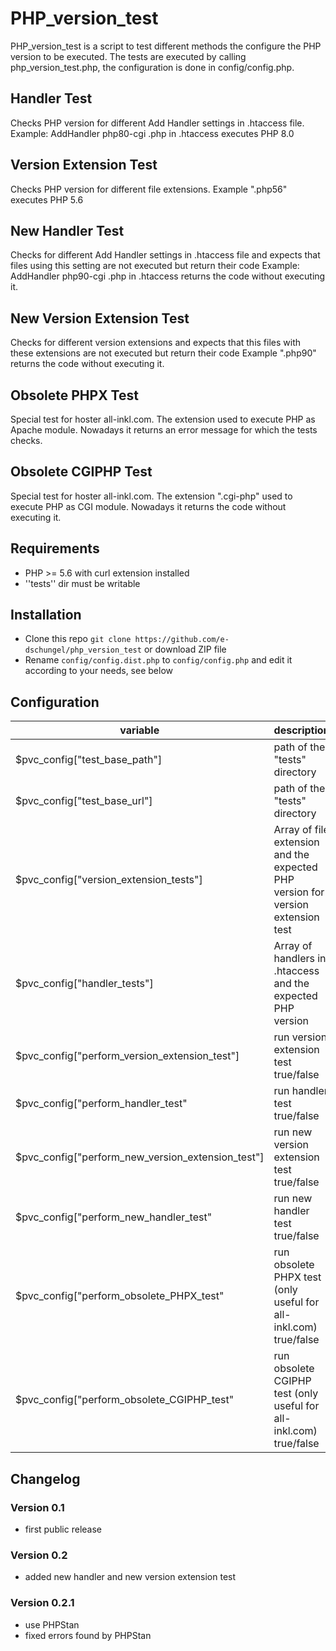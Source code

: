 # PHP_version_test
PHP_version_test is a script to test different methods the configure the PHP version to be executed.
The tests are executed by calling php_version_test.php, the configuration is done in config/config.php.

## Handler Test
Checks PHP version for different Add Handler settings in .htaccess file.
Example: AddHandler php80-cgi .php in .htaccess executes PHP 8.0

## Version Extension Test
Checks PHP version for different file extensions.
Example ".php56" executes PHP 5.6

## New Handler Test
Checks for different Add Handler settings in .htaccess file and expects that files using this setting are not executed but return their code
Example: AddHandler php90-cgi .php in .htaccess returns the code without executing it.

## New Version Extension Test
Checks for different version extensions and expects that this files with these extensions are not executed but return their code
Example ".php90" returns the code without executing it.

## Obsolete PHPX Test
Special test for hoster all-inkl.com.
The extension used to execute PHP as Apache module.
Nowadays it returns an error message for which the tests checks.

## Obsolete CGIPHP Test
Special test for hoster all-inkl.com.
The extension ".cgi-php" used to execute PHP as CGI module.
Nowadays it returns the code without executing it.


## Requirements
* PHP >= 5.6 with curl extension installed
* ''tests'' dir must be writable

## Installation
* Clone this repo `git clone https://github.com/e-dschungel/php_version_test` or download ZIP file
* Rename `config/config.dist.php` to `config/config.php` and edit it according to your needs, see below

## Configuration
|variable|description|
|---|---|
$pvc_config["test_base_path"] | path of the "tests" directory|
$pvc_config["test_base_url"] | path of the "tests" directory|
$pvc_config["version_extension_tests"]| Array of file extension and the expected PHP version for version extension test|
$pvc_config["handler_tests"]| Array of handlers in .htaccess and the expected PHP version|
$pvc_config["perform_version_extension_test"]| run version extension test true/false|
$pvc_config["perform_handler_test"| run handler test true/false|
$pvc_config["perform_new_version_extension_test"]| run new version extension test true/false|
$pvc_config["perform_new_handler_test"| run new handler test true/false|
$pvc_config["perform_obsolete_PHPX_test"| run obsolete PHPX test (only useful for all-inkl.com) true/false|
$pvc_config["perform_obsolete_CGIPHP_test"|run obsolete CGIPHP test (only useful for all-inkl.com) true/false|

## Changelog
### Version 0.1
* first public release

### Version 0.2
* added new handler and new version extension test

### Version 0.2.1
* use PHPStan
* fixed errors found by PHPStan

